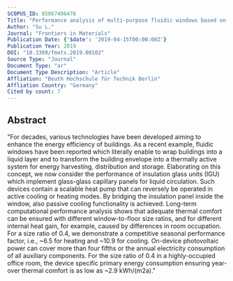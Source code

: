 ```yaml
---
SCOPUS_ID: 85067406478
Title: "Performance analysis of multi-purpose fluidic windows based on structured glass-glass laminates in a triple glazing"
Author: "Su L."
Journal: "Frontiers in Materials"
Publication Date: {'$date': '2019-04-15T00:00:00Z'}
Publication Year: 2019
DOI: "10.3389/fmats.2019.00102"
Source Type: "Journal"
Document Type: "ar"
Document Type Description: "Article"
Affliation: "Beuth Hochschule für Technik Berlin"
Affliation Country: "Germany"
Cited by count: 7
---
```


## Abstract
"For decades, various technologies have been developed aiming to enhance the energy efficiency of buildings. As a recent example, fluidic windows have been reported which literally enable to wrap buildings into a liquid layer and to transform the building envelope into a thermally active system for energy harvesting, distribution and storage. Elaborating on this concept, we now consider the performance of insulation glass units (IGU) which implement glass-glass capillary panels for liquid circulation. Such devices contain a scalable heat pump that can reversely be operated in active cooling or heating modes. By bridging the insulation panel inside the window, also passive cooling functionality is achieved. Long-term computational performance analysis shows that adequate thermal comfort can be ensured with different window-to-floor size ratios, and for different internal heat gain, for example, caused by differences in room occupation. For a size ratio of 0.4, we demonstrate a competitive seasonal performance factor, i.e., ~6.5 for heating and ~10.9 for cooling. On-device photovoltaic power can cover more than four fifths or the annual electricity consumption of all auxiliary components. For the size ratio of 0.4 in a highly-occupied office room, the device specific primary energy consumption ensuring year-over thermal comfort is as low as ~2.9 kWh/(m2a)."

